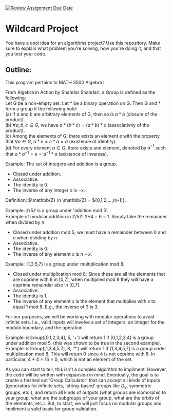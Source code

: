 [![Review Assignment Due Date](https://classroom.github.com/assets/deadline-readme-button-24ddc0f5d75046c5622901739e7c5dd533143b0c8e959d652212380cedb1ea36.svg)](https://classroom.github.com/a/tTztJ7yI)
# Wildcard Project

You have a cool idea for an algorithms project? Use this repository. Make sure
to explain what problem you're solving, how you're doing it, and that you test
your code.

## Outline:
This program pertains to MATH 3500 Algebra I.  

From Algebra in Action by Shahriar Shahriari, a Group is defined as the following:  
Let G be a non-empty set. Let * be a binary operation on G. Then G and * form a group if the following hold:  
(a) If $a$ and $b$ are arbitrary elements of G, then so is $a * b$ (closure of the product).  
(b) $\forall a,b,c \in G$, we have $a*(b*c) = (a * b)*c$ (associativity of the product).  
(c) Among the elements of G, there exists an element $e$ with the property that $\forall a \in G$, $a * e = e * a = a$ (existence of identity).  
(d) For every element $a \in G$, there exists and element, denoted by $a^{-1}$ such that $a * a^{-1} = e = a^{-1}*a$ (existence of inverses).


Example: The set of integers and addition is a group.
  - Closed under addition.  
  - Associative.  
  - The identity is 0.  
  - The inverse of any integer $x$ is $-x$.  

Definition: $\mathbb{Z} /n \mathbb{Z} = $\{0,1,2,...,(n-1)\}.  

Example: $\mathbb{Z} / 5 \mathbb{Z}$ is a group under 'addition mod $5$'.  
Example of modular addition in $\mathbb{Z} / 5 \mathbb{Z}$: 2+4 = 6 = 1. Simply take the remainder when divided by $n$.  
  - Closed under addition mod $5$; we must have a remainder between 0 and $n$ when dividing by $n$.  
  - Associative.  
  - The identity is 0.  
  - The inverse of any element $x$ is $n-x$.

Example: {1,3,5,7} is a group under multiplication mod $8$.  
  - Closed under multiplication mod $8$; Since these are all the elements that are coprime with 8 in [0,7], when multiplied mod 8 they will have a coprime remainder also in [0,7].  
  - Associative.  
  - The identity is 1.  
  - The inverse of any element $x$ is the element that multiplies with $x$ to equal 1 mod 8. E.g., the inverse of 3 is 3.  

For our purposes, we will be working with modular operations to avoid infinite sets. I.e., valid inputs will involve a set of integers, an integer for the modulo boundary, and the operation.

Example: isGroup([0,1,2,3,4], 5, '+') will return 1 if [0,1,2,3,4] is a group under addition mod 5. (this was shown to be true in the second example).
Example: isGroup([1,3,4,5,7], 8, '*') will return 1 if [1,3,4,5,7] is a group under multiplication mod 8. This will return 0 since 4 is not coprime with 8. In particular, 4 * 4 = 16 = 0, which is not an element of the set. 

As you can start to tell, this isn't a complex algorithm to impliment. However, the code will be written with expansion in mind. Eventually, the goal is to create a fleshed out 'Group Calculator' that can accept all kinds of inputs (generators for infinite sets, 'string-based' groups like $D_8$, symmetric groups, etc.), and return all kinds of outputs (what groups are isomorphic to your group, what are the subgroups of your group, what are the orbits of the elements, etc.). But, to start, we will just focus on modular groups and impliment a solid basis for group validation.

